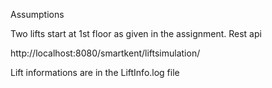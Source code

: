 

Assumptions

Two lifts start at 1st floor as given in the assignment.
Rest api

http://localhost:8080/smartkent/liftsimulation/



Lift informations are in the LiftInfo.log file





